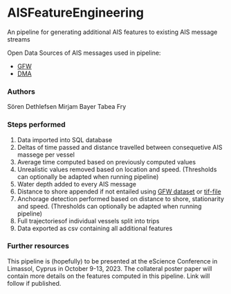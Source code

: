 # AISFeatureEngineering
An pipeline for generating additional AIS features to existing AIS message streams

Open Data Sources of AIS messages used in pipeline:
- [GFW](https://globalfishingwatch.org/data-download/datasets/public-training-data-v1)
- [DMA](https://dma.dk/safety-at-sea/navigational-information/ais-data)

### Authors
Sören Dethlefsen
Mirjam Bayer
Tabea Fry

### Steps performed
1. Data imported into SQL database
2. Deltas of time passed and distance travelled between consequetive AIS massege per vessel
3. Average time computed based on previously computed values
4. Unrealistic values removed based on location and speed. (Thresholds can optionally be adapted when running pipeline)
5. Water depth added to every AIS message
6. Distance to shore appended if not entailed using [GFW dataset]([https://globalfishingwatch.org/data-download/datasets/public-training-data-v1](https://globalfishingwatch.org/data-download/datasets/public-distance-from-shore-v1)) or [tif-file](https://doi.org/10.1080/1755876X.2018.1529714)
7. Anchorage detection performed based on distance to shore, stationarity and speed. (Thresholds can optionally be adapted when running pipeline)
8. Full trajectoriesof individual vessels split into trips
9. Data exported as csv containing all additional features

### Further resources
This pipeline is (hopefully) to be presented at the eScience Conference in Limassol, Cyprus in October 9-13, 2023.
The collateral poster paper will contain more details on the features computed in this pipeline. Link will follow if published.
